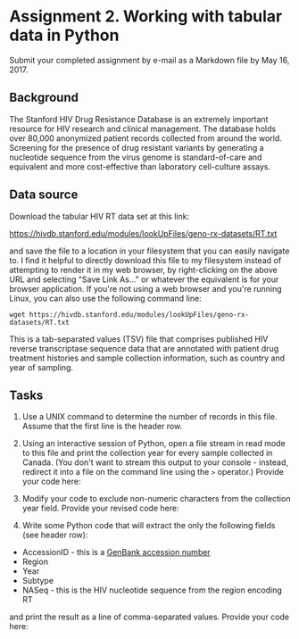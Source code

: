 # Assignment 2.  Working with tabular data in Python

Submit your completed assignment by e-mail as a Markdown file by May 16, 2017.

## Background

The Stanford HIV Drug Resistance Database is an extremely important resource for HIV research and clinical management.  The database holds over 80,000 anonymized patient records collected from around the world.  Screening for the presence of drug resistant variants by generating a nucleotide sequence from the virus genome is standard-of-care and equivalent and more cost-effective than laboratory cell-culture assays.


## Data source
Download the tabular HIV RT data set at this link:

https://hivdb.stanford.edu/modules/lookUpFiles/geno-rx-datasets/RT.txt

and save the file to a location in your filesystem that you can easily navigate to.  I find it helpful to directly download this file to my filesystem instead of attempting to render it in my web browser, by right-clicking on the above URL and selecting "Save Link As..." or whatever the equivalent is for your browser application.  If you're not using a web browser and you're running Linux, you can also use the following command line:
```
wget https://hivdb.stanford.edu/modules/lookUpFiles/geno-rx-datasets/RT.txt
```

This is a tab-separated values (TSV) file that comprises published HIV reverse transcriptase sequence data that are annotated with patient drug treatment histories and sample collection information, such as country and year of sampling.

## Tasks

1. Use a UNIX command to determine the number of records in this file.  Assume that the first line is the header row.



2. Using an interactive session of Python, open a file stream in read mode to this file and print the collection year for every sample collected in Canada.  (You don't want to stream this output to your console - instead, redirect it into a file on the command line using the `>` operator.)  Provide your code here:



3. Modify your code to exclude non-numeric characters from the collection year field.  Provide your revised code here:



4. Write some Python code that will extract the only the following fields (see header row):
  * AccessionID - this is a [GenBank accession number](https://www.ncbi.nlm.nih.gov/Sequin/acc.html)
  * Region
  * Year
  * Subtype
  * NASeq - this is the HIV nucleotide sequence from the region encoding RT
  
  and print the result as a line of comma-separated values.
  Provide your code here:


